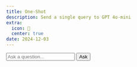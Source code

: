 ```yaml
---
title: One-Shot
description: Send a single query to GPT 4o-mini
extra:
  icon: 🤖
  center: true
date: 2024-12-03
---
```


<div><input placeholder="Ask a question..." id=input type=text-area></input> <button id=roll class=center>Ask</button></div>

<blockquote style="visibility:hidden;max-width:50ch" id=output></blockquote>

<script>
document.getElementById('roll').addEventListener('click', function() {
    const output = document.getElementById('output');
    output.style.visibility = ""
    output.innerHTML = '<span class="load">🤖</span>';
    query = document.getElementById('input');
    prompt = encodeURIComponent(query.value);

    fetch(`https://api.mxb.fyi/gpt-mini?query=${prompt}`)
      .then(response => {
        if (response.status === 429) {
          output.innerText = 'Too many requests! Wait a minute.';
          throw new Error('Too many requests! Wait a minute.');
        }
        return response.text();
      })
      .then(result => {
          output.innerText = ` ${result}`;
      })
      .catch(error => {
          output.innerText = 'Error: ' + error.message; message
      });
});
</script>

<br>
